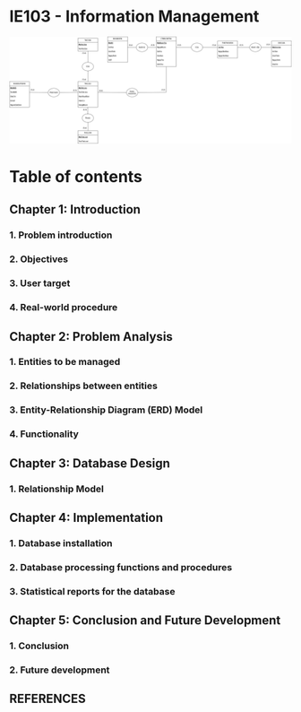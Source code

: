 # IE103 - Information Management

![Library ERD](Images/Library_ERD.drawio.png)

# Table of contents
## Chapter 1: Introduction
### 1. Problem introduction
### 2. Objectives
### 3. User target
### 4. Real-world procedure

## Chapter 2: Problem Analysis
### 1. Entities to be managed
### 2. Relationships between entities
### 3. Entity-Relationship Diagram (ERD) Model
### 4. Functionality

## Chapter 3: Database Design
### 1. Relationship Model

## Chapter 4: Implementation
### 1. Database installation
### 2. Database processing functions and procedures
### 3. Statistical reports for the database

## Chapter 5: Conclusion and Future Development
### 1. Conclusion
### 2. Future development

## REFERENCES
